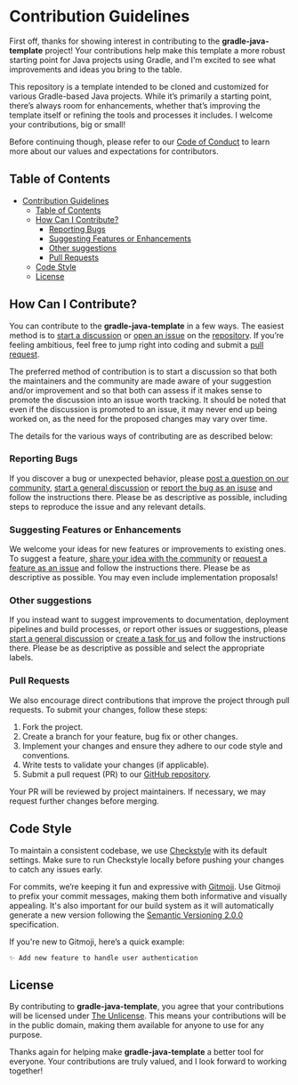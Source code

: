 # Contribution Guidelines

First off, thanks for showing interest in contributing to the **gradle-java-template** project! Your contributions help make this template a more robust starting point for Java projects using Gradle, and I'm excited to see what improvements and ideas you bring to the table.

This repository is a template intended to be cloned and customized for various Gradle-based Java projects. While it’s primarily a starting point, there’s always room for enhancements, whether that’s improving the template itself or refining the tools and processes it includes. I welcome your contributions, big or small!

Before continuing though, please refer to our [Code of Conduct](./CODE_OF_CONDUCT.md) to learn more about our values and expectations for contributors.

## Table of Contents

- [Contribution Guidelines](#contribution-guidelines)
  - [Table of Contents](#table-of-contents)
  - [How Can I Contribute?](#how-can-i-contribute)
    - [Reporting Bugs](#reporting-bugs)
    - [Suggesting Features or Enhancements](#suggesting-features-or-enhancements)
    - [Other suggestions](#other-suggestions)
    - [Pull Requests](#pull-requests)
  - [Code Style](#code-style)
  - [License](#license)

## How Can I Contribute?

You can contribute to the **gradle-java-template** in a few ways. The easiest method is to [start a discussion](https://github.com/lengors/gradle-java-template/discussions) or [open an issue](https://github.com/lengors/gradle-java-template/issues) on the [repository](https://github.com/lengors/gradle-java-template). If you’re feeling ambitious, feel free to jump right into coding and submit a [pull request](https://github.com/lengors/gradle-java-template/pulls).

The preferred method of contribution is to start a discussion so that both the maintainers and the community are made aware of your suggestion and/or improvement and so that both can assess if it makes sense to promote the discussion into an issue worth tracking. It should be noted that even if the discussion is promoted to an issue, it may never end up being worked on, as the need for the proposed changes may vary over time.

The details for the various ways of contributing are as described below:

### Reporting Bugs

If you discover a bug or unexpected behavior, please [post a question on our community](https://github.com/lengors/gradle-java-template/discussions/new?category=q-a), [start a general discussion](https://github.com/lengors/gradle-java-template/discussions/new?category=general) or [report the bug as an isuse](https://github.com/lengors/gradle-java-template/issues/new?template=bug_report.yml) and follow the instructions there.
Please be as descriptive as possible, including steps to reproduce the issue and any relevant details.

### Suggesting Features or Enhancements

We welcome your ideas for new features or improvements to existing ones. To suggest a feature, [share your idea with the community](https://github.com/lengors/gradle-java-template/discussions/new?category=ideas) or [request a feature as an issue](https://github.com/lengors/gradle-java-template/issues/new?template=feature_request.yml) and follow the instructions there. Please be as descriptive as possible. You may even include implementation proposals!

### Other suggestions

If you instead want to suggest improvements to documentation, deployment pipelines and build processes, or report other issues or suggestions, please [start a general discussion](https://github.com/lengors/gradle-java-template/discussions/new?category=general) or [create a task for us](https://github.com/lengors/gradle-java-template/issues/new?template=create_task.yml) and follow the instructions there. Please be as descriptive as possible and select the appropriate labels.

### Pull Requests

We also encourage direct contributions that improve the project through pull requests. To submit your changes, follow these steps:

1. Fork the project.
2. Create a branch for your feature, bug fix or other changes.
3. Implement your changes and ensure they adhere to our code style and conventions.
4. Write tests to validate your changes (if applicable).
5. Submit a pull request (PR) to our [GitHub repository](https://github.com/lengors/gradle-java-template).

Your PR will be reviewed by project maintainers. If necessary, we may request further changes before merging.

## Code Style

To maintain a consistent codebase, we use [Checkstyle](https://checkstyle.org/) with its default settings. Make sure to run Checkstyle locally before pushing your changes to catch any issues early.

For commits, we’re keeping it fun and expressive with [Gitmoji](https://gitmoji.dev/). Use Gitmoji to prefix your commit messages, making them both informative and visually appealing. It's also important for our build system as it will automatically generate a new version following the [Semantic Versioning 2.0.0](https://semver.org/) specification.

If you're new to Gitmoji, here’s a quick example:

```
✨ Add new feature to handle user authentication
```

## License

By contributing to **gradle-java-template**, you agree that your contributions will be licensed under [The Unlicense](./LICENSE). This means your contributions will be in the public domain, making them available for anyone to use for any purpose.

Thanks again for helping make **gradle-java-template** a better tool for everyone. Your contributions are truly valued, and I look forward to working together!